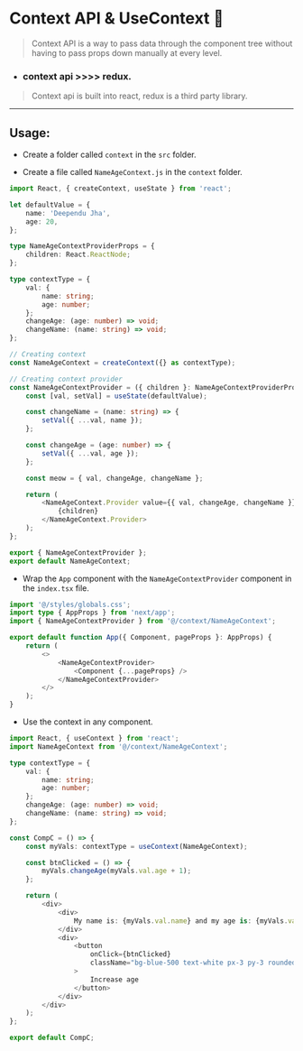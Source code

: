 # Context API & UseContext 🚀

> Context API is a way to pass data through the component tree without having to pass props down manually at every level.

- ### context api >>>> redux.

> Context api is built into react, redux is a third party library.

---

## Usage:

- Create a folder called `context` in the `src` folder.

- Create a file called `NameAgeContext.js` in the `context` folder.

```ts
import React, { createContext, useState } from 'react';

let defaultValue = {
	name: 'Deependu Jha',
	age: 20,
};

type NameAgeContextProviderProps = {
	children: React.ReactNode;
};

type contextType = {
	val: {
		name: string;
		age: number;
	};
	changeAge: (age: number) => void;
	changeName: (name: string) => void;
};

// Creating context
const NameAgeContext = createContext({} as contextType);

// Creating context provider
const NameAgeContextProvider = ({ children }: NameAgeContextProviderProps) => {
	const [val, setVal] = useState(defaultValue);

	const changeName = (name: string) => {
		setVal({ ...val, name });
	};

	const changeAge = (age: number) => {
		setVal({ ...val, age });
	};

	const meow = { val, changeAge, changeName };

	return (
		<NameAgeContext.Provider value={{ val, changeAge, changeName }}>
			{children}
		</NameAgeContext.Provider>
	);
};

export { NameAgeContextProvider };
export default NameAgeContext;

```

- Wrap the `App` component with the `NameAgeContextProvider` component in the `index.tsx` file.

```ts
import '@/styles/globals.css';
import type { AppProps } from 'next/app';
import { NameAgeContextProvider } from '@/context/NameAgeContext';

export default function App({ Component, pageProps }: AppProps) {
	return (
		<>
			<NameAgeContextProvider>
				<Component {...pageProps} />
			</NameAgeContextProvider>
		</>
	);
}
```

- Use the context in any component.

```ts
import React, { useContext } from 'react';
import NameAgeContext from '@/context/NameAgeContext';

type contextType = {
	val: {
		name: string;
		age: number;
	};
	changeAge: (age: number) => void;
	changeName: (name: string) => void;
};

const CompC = () => {
	const myVals: contextType = useContext(NameAgeContext);

	const btnClicked = () => {
		myVals.changeAge(myVals.val.age + 1);
	};

	return (
		<div>
			<div>
				My name is: {myVals.val.name} and my age is: {myVals.val.age}
			</div>
			<div>
				<button
					onClick={btnClicked}
					className="bg-blue-500 text-white px-3 py-3 rounded-lg"
				>
					Increase age
				</button>
			</div>
		</div>
	);
};

export default CompC;
```